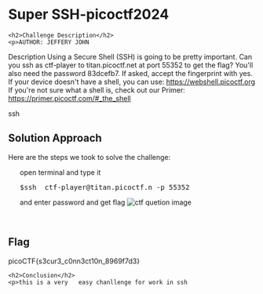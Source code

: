 <title>Super SSH-picoctf2024</title>

<!DOCTYPE html>
<html>
 
<body>
    <h1>Super SSH-picoctf2024</h1>

    <h2>Challenge Description</h2>
    <p>AUTHOR: JEFFERY JOHN

Description
Using a Secure Shell (SSH) is going to be pretty important.
Can you ssh as ctf-player to titan.picoctf.net at port 55352 to get the flag?
You'll also need the password 83dcefb7. If asked, accept the fingerprint with yes.
If your device doesn't have a shell, you can use: https://webshell.picoctf.org
If you're not sure what a shell is, check out our Primer: https://primer.picoctf.com/#_the_shell

</p>
ssh
    <h2>Solution Approach</h2>
    <p>Here are the steps we took to solve the challenge:</p>
    <ol>
       open terminal and type it
<pre>$ssh  ctf-player@titan.picoctf.n -p 55352 </pre>
       and enter password and get flag
     <img src=" https://phantom1ss.github.io/blog/2024/pico2024/superssh/ssh.png" alt="ctf quetion image" class="inline"/>
    </ol>
<br>
    <h2>Flag</h2>
    <p class="flag">picoCTF{s3cur3_c0nn3ct10n_8969f7d3}
</p>

    <h2>Conclusion</h2>
    <p>this is a very   easy chanllenge for work in ssh
</body>
</html>

